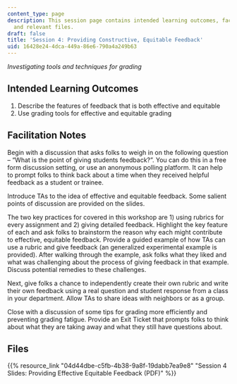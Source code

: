 ```yaml
---
content_type: page
description: This session page contains intended learning outcomes, facilitation notes,
  and relevant files.
draft: false
title: 'Session 4: Providing Constructive, Equitable Feedback'
uid: 16428e24-4dca-449a-86e6-790a4a249b63
---
```

*Investigating tools and techniques for grading*

## Intended Learning Outcomes

1. Describe the features of feedback that is both effective and equitable
2. Use grading tools for effective and equitable grading

## Facilitation Notes

Begin with a discussion that asks folks to weigh in on the following question – “What is the point of giving students feedback?”. You can do this in a free form discussion setting, or use an anonymous polling platform. It can help to prompt folks to think back about a time when they received helpful feedback as a student or trainee.

Introduce TAs to the idea of effective and equitable feedback. Some salient points of discussion are provided on the slides.

The two key practices for covered in this workshop are 1) using rubrics for every assignment and 2) giving detailed feedback. Highlight the key feature of each and ask folks to brainstorm the reason why each might contribute to effective, equitable feedback. Provide a guided example of how TAs can use a rubric and give feedback (an generalized experimental example is provided). After walking through the example, ask folks what they liked and what was challenging about the process of giving feedback in that example. Discuss potential remedies to these challenges.

Next, give folks a chance to independently create their own rubric and write their own feedback using a real question and student response from a class in your department. Allow TAs to share ideas with neighbors or as a group.

Close with a discussion of some tips for grading more efficiently and preventing grading fatigue. Provide an Exit Ticket that prompts folks to think about what they are taking away and what they still have questions about.

## Files

{{% resource_link "04d44dbe-c5fb-4b38-9a8f-19dabb7ea9e8" "Session 4 Slides: Providing Effective Equitable Feedback (PDF)" %}}